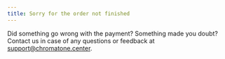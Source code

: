 ```yaml
---
title: Sorry for the order not finished
---
```


Did something go wrong with the payment? Something made you doubt? Contact us in case of any questions or feedback at support@chromatone.center.

